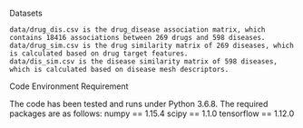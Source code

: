Datasets

    data/drug_dis.csv is the drug_disease association matrix, which contains 18416 associations between 269 drugs and 598 diseases.
    data/drug_sim.csv is the drug similarity matrix of 269 diseases, which is calculated based on drug target features.
    data/dis_sim.csv is the disease similarity matrix of 598 diseases, which is calculated based on disease mesh descriptors.

Code
Environment Requirement

The code has been tested and runs under Python 3.6.8. The required packages are as follows:
    numpy == 1.15.4
    scipy == 1.1.0
    tensorflow == 1.12.0
